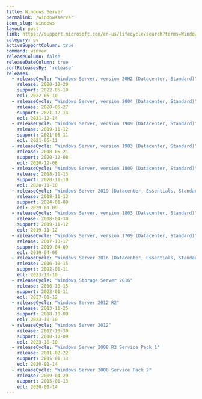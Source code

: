 ```yaml
---
title: Windows Server
permalink: /windowsserver
icon_slug: windows
layout: post
link: https://support.microsoft.com/en-us/lifecycle/search?terms=Windows%20Server
category: os
activeSupportColumn: true
command: winver
releaseColumn: false
releaseDateColumn: true
sortReleasesBy: 'release'
releases:
  - releaseCycle: "Windows Server, version 20H2 (Datacenter, Standard)"
    release: 2020-10-20
    support: 2022-05-10
    eol: 2022-05-10
  - releaseCycle: "Windows Server, version 2004 (Datacenter, Standard)"
    release: 2020-05-27
    support: 2021-12-14
    eol: 2021-12-14
  - releaseCycle: "Windows Server, version 1909 (Datacenter, Standard)"
    release: 2019-11-12
    support: 2021-05-11
    eol: 2021-05-11
  - releaseCycle: "Windows Server, version 1903 (Datacenter, Standard)"
    release: 2018-05-21
    support: 2020-12-08
    eol: 2020-12-08
  - releaseCycle: "Windows Server, version 1809 (Datacenter, Standard)"
    release: 2018-11-13
    support: 2020-11-10
    eol: 2020-11-10
  - releaseCycle: "Windows Server 2019 (Datacenter, Essentials, Standard)"
    release: 2018-11-13
    support: 2024-01-09
    eol: 2029-01-09
  - releaseCycle: "Windows Server, version 1803 (Datacenter, Standard)"
    release: 2018-04-30
    support: 2019-11-12
    eol: 2019-11-12
  - releaseCycle: "Windows Server, version 1709 (Datacenter, Standard)"
    release: 2017-10-17
    support: 2019-04-09
    eol: 2019-04-09
  - releaseCycle: "Windows Server 2016 (Datacenter, Essentials, Standard)"
    release: 2016-10-15
    support: 2022-01-11
    eol: 2023-10-10
  - releaseCycle: "Windows Storage Server 2016"
    release: 2016-10-15
    support: 2022-01-11
    eol: 2027-01-12
  - releaseCycle: "Windows Server 2012 R2"
    release: 2013-11-25
    support: 2018-10-09
    eol: 2023-10-10
  - releaseCycle: "Windows Server 2012"
    release: 2012-10-30
    support: 2018-10-09
    eol: 2023-10-10
  - releaseCycle: "Windows Server 2008 R2 Service Pack 1"
    release: 2011-02-22
    support: 2015-01-13
    eol: 2020-01-14
  - releaseCycle: "Windows Server 2008 Service Pack 2"
    release: 2009-04-29
    support: 2015-01-13
    eol: 2020-01-14
---
```



